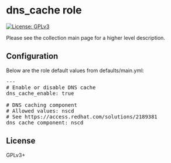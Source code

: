 # dns_cache role

[![License: GPLv3](https://img.shields.io/badge/license-GPLv3-brightgreen.svg)](https://www.gnu.org/licenses/gpl-3.0)

Please see the collection main page for a higher level description.

## Configuration

Below are the role default values from defaults/main.yml:

<pre>
---
# Enable or disable DNS cache
dns_cache_enable: true

# DNS caching component
# Allowed values: nscd
# See https://access.redhat.com/solutions/2189381
dns_cache_component: nscd
</pre>

## License

GPLv3+
